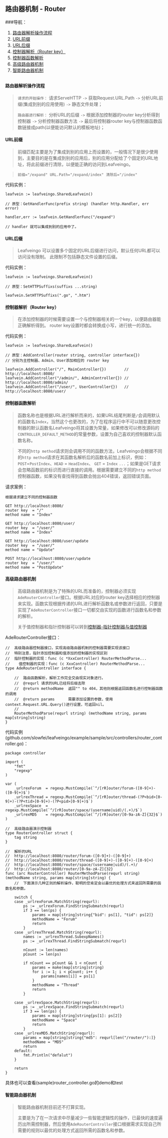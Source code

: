 ## 路由器机制 - Router

###导航：

1. [路由器解析操作流程](#路由器解析操作流程)
1. [URL前缀](#url前缀)
1. [URL后缀](#url后缀)
1. [控制器解析（Router key）](#%E6%8E%A7%E5%88%B6%E5%99%A8%E8%A7%A3%E6%9E%90router-key)
1. [控制器函数解析](#控制器函数解析)
1. [高级路由器机制](#高级路由器机制)
1. [智能路由器机制](#智能路由器机制)

##

#### 路由器解析操作流程
> `请求的开始操作：`
> 请求ServeHTTP `->` 获取Request.URL.Path `->` 分析URL前缀(集成到别的应用使用) `->` 静态文件处理；
> 
> `路由器进行解析：`
>  分析URL的后缀 `->` 根据添加控制器的router key分析得到控制器 `->` 分析控制器函数方法 `->` 最后将控制器router key与控制器函数函数链接成path(以便能访问默认的模板地址)；


#### URL前缀
>前缀匹配主要是为了集成到别的应用上而设置的，一般情况下是很少使用到，主要目的是在集成到别的应用后，别的应用分配给了个固定的URL地址，将此前缀进行清除，以便能正确的访问到Leafveingo。

>`前缀="/expand" URL.Path="/expand/index" 清除后="/index"`

代码实例：
```golang
leafvein := leafveingo.SharedLeafvein() 

// 原型：GetHandlerFunc(prefix string) (handler http.Handler, err error)

handler,err := leafvein.GetHandlerFunc("/expand")

// handler 就可以集成到别的应用中了。

```

#### URL后缀
> Leafveingo 可以设置多个固定的URL后缀进行访问，默认任何URL都可以访问没有限制。
> 此限制不包括静态文件设置的后缀。

代码实例：
```golang
leafvein := leafveingo.SharedLeafvein() 

// 原型：SetHTTPSuffixs(suffixs ...string)

leafvein.SetHTTPSuffixs(".go", ".htm")

```

#### 控制器解析（Router key）
> 在添加控制器的时候需要设置一个与控制器相关的一个key，以便路由器能正确解析得到。
> router key设置时都会转换成小写，进行统一的添加。

代码实例：
```golang
leafvein := leafveingo.SharedLeafvein()  

// 原型：AddController(router string, controller interface{})
// 分别为主控制器、Admin、User添加相应的 router key

leafvein.AddController("/", MainController{})  		 // http://localhost:8080/
leafvein.AddController("/admin/", AdminController{}) // http://localhost:8080/admin/
leafvein.AddController("/user/", UserController{})	 // http://localhost:8080/user/

```

#### 控制器函数解析
> 函数名称也是根据URL进行解析而来的，如果URL结尾判断是`/`会调用默认的函数名`Index`，当然这个也更改的，为了在程序运行中不可以随意更改控制器的默认函数名Leafveingo将其设置为常量，如果修改可以修改源码的`CONTROLLER_DEFAULT_METHOD`的常量参数，设置为自己喜欢的控制器默认函数名称。

> 不同的`http method`请求则会调用不同的函数方法，Leafveingo会根据不同的`http method`请求在其函数名解析后的函数名前加上标识，例如：`POST`=`PostIndex`、`HEAD` = `HeadIndex`、 `GET` = `Index` `...`；如果是GET请求会忽略函数前的标识而进行直接的调用。根据需要建立不同的`http method`控制器函数，如果没有查找得到函数会抛出404错误，返回错误页面。

请求案例：

	根据请求建立不同的控制器函数

	GET http://localhost:8080/
	router key  = "/"
	method name = "Index"

	GET http://localhost:8080/user/
	router key  = "/user/"
	method name = "Index"

	GET http://localhost:8080/user/update
	router key  = "/user/"
	method name = "Update"

	POST http://localhost:8080/user/update
	router key  = "/user/"
	method name = "PostUpdate"


#### 高级路由器机制
> 高级路由器机制是为了特殊的URL而准备的，控制器必须实现`AdeRouterController`接口。根据URL对应的router key选择相应的控制器来实现。函数实现根据传递的URL进行解析函数名或参数进行返回，只要是实现了`AdeRouterController`接口一切都交由实现的函数进行函数名和参数的解析。
>
> 关于值控制器和指针控制器可以转到[控制器-指针控制器与值控制器](03.md)

AdeRouterController接口：
```golang
//	高级路由器控制器接口，实现高级路由器机制的控制器需要实现该接口
//	特别注意，指针添加控制器和值添加的控制器的实现区别
//	指针控制器的实现：func (c *XxxController) RouterMethodParse...
//	  值控制器的实现：func (c XxxController) RouterMethodParse...
type AdeRouterController interface {

	//	路由函数解析，解析工作完全交由现实对象进行。
	//	@requrl	请求的URL已经将后缀去除
	//	@return methodName	返回"" to 404，其他则根据返回函数名进行控制器函数的调用
	//	@return params		需要添加设置的参数，使用context.Request.URL.Query()进行设置，可返回nil。
	//
	RouterMethodParse(requrl string) (methodName string, params map[string]string)
}
```

代码实例(github.com/slowfei/leafveingo/example/sample/src/controllers/router_controller.go)：
```golang
package controller

import (
	"fmt"
	"regexp"
)

var (
	_urlrexForum  = regexp.MustCompile(`^/[rR]outer/forum-([0-9]+)-([0-9]+)$`)
	_urlrexThread = regexp.MustCompile(`^/[rR]outer/thread-(?P<bid>[0-9]+)-(?P<tid>[0-9]+)-(?P<pid>[0-9]+)$`)
	_urlrexSpace  = regexp.MustCompile(`^/[rR]outer/space/(username|uid)/(.+)/$`)
	_urlrexMD5    = regexp.MustCompile(`^/[rR]outer/[0-9a-zA-Z]{32}$`)
)

//	高级路由器演示控制器
type RouterController struct {
	tag string
}

//	解析的URL
//	http://localhost:8080/router/forum-([0-9]+)-([0-9]+)
//	http://localhost:8080/router/thread-([0-9]+)-([0-9]+)-([0-9]+)
//	http://localhost:8080/router/space/(username|uid)/(.+)/
//	http://localhost:8080/router/[0-9a-zA-Z]{32}
func (arc RouterController) RouterMethodParse(requrl string) (methodName string, params map[string]string) {
	//	下面演示几种正则的解析操作，聪明的您肯定会以最优的处理方式来返回所需要的函数名和参数。

	switch {
	case _urlrexForum.MatchString(requrl):
		ps := _urlrexForum.FindStringSubmatch(requrl)
		if 3 == len(ps) {
			params = map[string]string{"bid": ps[1], "tid": ps[2]}
			methodName = "Forum"
			return
		}
	case _urlrexThread.MatchString(requrl):
		names := _urlrexThread.SubexpNames()
		ps := _urlrexThread.FindStringSubmatch(requrl)

		nCount := len(names)
		pCount := len(ps)

		if nCount == pCount && 1 < nCount {
			params = make(map[string]string)
			for i := 1; i < pCount; i++ {
				params[names[i]] = ps[i]
			}
			methodName = "Thread"
			return
		}

	case _urlrexSpace.MatchString(requrl):
		ps := _urlrexSpace.FindStringSubmatch(requrl)
		if 3 == len(ps) {
			params = map[string]string{ps[1]: ps[2]}
			methodName = "Space"
			return
		}
	case _urlrexMD5.MatchString(requrl):
		params = map[string]string{"md5": requrl[len("/router/"):]}
		methodName = "MD5"
		return
	default:
		fmt.Println("defalut")
	}

	return
}
```
具体也可以查看(sample)router_controller.go的demo和test

#### 智能路由器机制
> 智能路由器机制目前还不打算实现。
>
> 主要是为了在一次请求中尽量减少一些智能逻辑性的操作，已最快的速度遍历出所需控制器，然后使用`AdeRouterController`接口根据需求实现自己所需要的规则以最优的处理方式返回所需的函数名和参数。



